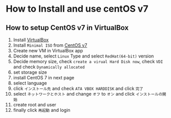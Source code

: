 # How to Install and use centOS v7

## How to setup CentOS v7 in VirtualBox

1. Install [VirtualBox][1]
1. Install `Minimal ISO` from [CentOS v7][2]
1. Create new VM in VirtualBox app 
1. Decide name, select `Linux` Type and select `RedHat(64-bit)` version
1. Decide memory size, check `create a virual Hard Disk now`, check
   `VDI` and check `Dynamically allocated`
1. set storage size
1. install CentOS 7 in next page
1. select language
1. click `インストール先` and check `ATA VBOX HARDDISK` and click `完了`
1. select `ネットワークとホスト` and change `オフ` to `オン` and click `インストールの開始`
1. create root and user
1. finally click `再起動` and login

[1]: https://www.oracle.com/technetwork/server-storage/virtualbox/downloads/index.html?ssSourceSiteId=otnjp
[2]: https://www.centos.org/download/
